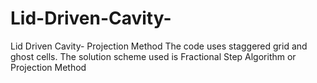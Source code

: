 # Lid-Driven-Cavity-
Lid Driven Cavity- Projection Method
The code uses staggered grid and ghost cells. The solution scheme used is Fractional Step Algorithm or Projection Method

